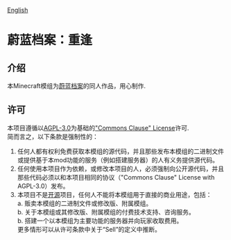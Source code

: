 [English](README.md)
# 蔚蓝档案：重逢
## 介绍
本Minecraft模组为[蔚蓝档案](https://bluearchive.nexon.com)的同人作品，用心制作.<br>
## 许可
本项目遵循以[AGPL-3.0](https://www.gnu.org/licenses/agpl-3.0.html)为基础的["Commons Clause" License](https://commonsclause.com/)许可.<br>
简而言之，以下条款是强制性的：<br>
1. 任何人都有权利免费获取本模组的源代码，并且那些发布本模组的二进制文件或提供基于本mod功能的服务（例如搭建服务器）的人有义务提供源代码。<br>
2. 任何使用本项目作为依赖，或修改本项目的人，必须强制向公开源代码，并且那些代码必须以和本项目相同的协议（"Commons Clause" License with AGPL-3.0）发布。<br>
3. 本项目不是[开源](https://opensource.org/osd)项目，任何人不能将本模组用于直接的商业用途，包括：<br>
  a. 贩卖本模组的二进制文件或修改版、附属模组。<br>
  b. 关于本模组或其修改版、附属模组的付费技术支持、咨询服务。<br>
  b. 搭建一个以本模组为主要功能的服务器并向玩家收取费用。<br>
更多情形可以从许可条款中关于“Sell”的定义中推断。<br>